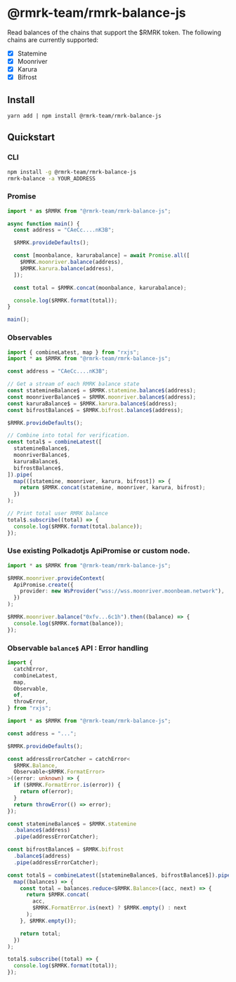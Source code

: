 # @rmrk-team/rmrk-balance-js

Read balances of the chains that support the $RMRK token. The following chains are currently supported:

- [x] Statemine
- [x] Moonriver
- [x] Karura
- [x] Bifrost

## Install

```
yarn add | npm install @rmrk-team/rmrk-balance-js
```

## Quickstart

### CLI

```bash
npm install -g @rmrk-team/rmrk-balance-js
rmrk-balance -a YOUR_ADDRESS
```

### Promise

```typescript
import * as $RMRK from "@rmrk-team/rmrk-balance-js";

async function main() {
  const address = "CAeCc....nK3B";

  $RMRK.provideDefaults();

  const [moonbalance, karurabalance] = await Promise.all([
    $RMRK.moonriver.balance(address),
    $RMRK.karura.balance(address),
  ]);

  const total = $RMRK.concat(moonbalance, karurabalance);

  console.log($RMRK.format(total));
}

main();
```

### Observables

```typescript
import { combineLatest, map } from "rxjs";
import * as $RMRK from "@rmrk-team/rmrk-balance-js";

const address = "CAeCc....nK3B";

// Get a stream of each RMRK balance state
const statemineBalance$ = $RMRK.statemine.balance$(address);
const moonriverBalance$ = $RMRK.moonriver.balance$(address);
const karuraBalance$ = $RMRK.karura.balance$(address);
const bifrostBalance$ = $RMRK.bifrost.balance$(address);

$RMRK.provideDefaults();

// Combine into total for verification.
const total$ = combineLatest([
  statemineBalance$,
  moonriverBalance$,
  karuraBalance$,
  bifrostBalance$,
]).pipe(
  map(([statemine, moonriver, karura, bifrost]) => {
    return $RMRK.concat(statemine, moonriver, karura, bifrost);
  })
);

// Print total user RMRK balance
total$.subscribe((total) => {
  console.log($RMRK.format(total.balance));
});
```

### Use existing Polkadotjs ApiPromise or custom node.

```typescript
import * as $RMRK from "@rmrk-team/rmrk-balance-js";

$RMRK.moonriver.provideContext(
  ApiPromise.create({
    provider: new WsProvider("wss://wss.moonriver.moonbeam.network"),
  })
);

$RMRK.moonriver.balance("0xfv...6c1h").then((balance) => {
  console.log($RMRK.format(balance));
});
```

### Observable `balance$` API : Error handling

```typescript
import {
  catchError,
  combineLatest,
  map,
  Observable,
  of,
  throwError,
} from "rxjs";

import * as $RMRK from "@rmrk-team/rmrk-balance-js";

const address = "...";

$RMRK.provideDefaults();

const addressErrorCatcher = catchError<
  $RMRK.Balance,
  Observable<$RMRK.FormatError>
>((error: unknown) => {
  if ($RMRK.FormatError.is(error)) {
    return of(error);
  }
  return throwError(() => error);
});

const statemineBalance$ = $RMRK.statemine
  .balance$(address)
  .pipe(addressErrorCatcher);

const bifrostBalance$ = $RMRK.bifrost
  .balance$(address)
  .pipe(addressErrorCatcher);

const total$ = combineLatest([statemineBalance$, bifrostBalance$]).pipe(
  map((balances) => {
    const total = balances.reduce<$RMRK.Balance>((acc, next) => {
      return $RMRK.concat(
        acc,
        $RMRK.FormatError.is(next) ? $RMRK.empty() : next
      );
    }, $RMRK.empty());

    return total;
  })
);

total$.subscribe((total) => {
  console.log($RMRK.format(total));
});
```
